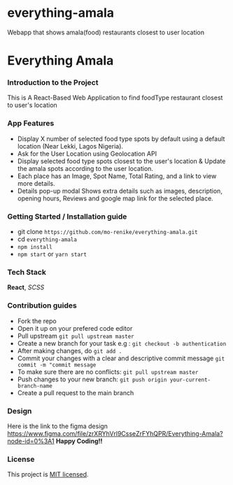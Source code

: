 # everything-amala

Webapp that shows amala(food) restaurants closest to user location

# Everything Amala

### Introduction to the Project

This is A React-Based Web Application to find foodType restaurant closest to user's location

### App Features

- Display X number of selected food type  spots by default using a default location (Near Lekki, Lagos Nigeria).
- Ask for the User Location using Geolocation API
- Display selected food type spots closest to the user's location & Update the amala spots according to the user location.
- Each place has an Image, Spot Name, Total Rating, and a link to view more details.
- Details pop-up modal Shows extra details such as images, description, opening hours, Reviews and google map link for the selected place.

### Getting Started / Installation guide

- git clone `https://github.com/mo-renike/everything-amala.git`
- cd `everything-amala`
- `npm install`
- `npm start` or `yarn start`

### Tech Stack

**React**, _SCSS_

### Contribution guides

- Fork the repo
- Open it up on your prefered code editor
- Pull upstream `git pull upstream master`
- Create a new branch for your task e.g : `git checkout -b authentication`
- After making changes, do `git add .`
- Commit your changes with a clear and descriptive commit message `git commit -m "commit message`
- To make sure there are no conflicts: `git pull upstream master`
- Push changes to your new branch: `git push origin your-current-branch-name`
- Create a pull request to the main branch

### Design

Here is the link to the figma design
https://www.figma.com/file/zrXRYhVrl9CsseZrFYhQPR/Everything-Amala?node-id=0%3A1
**Happy Coding!!**

### License

This project is [MIT licensed](LICENSE).

